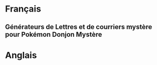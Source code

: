 # Français
## Générateurs de Lettres et de courriers mystère pour Pokémon Donjon Mystère

# Anglais
